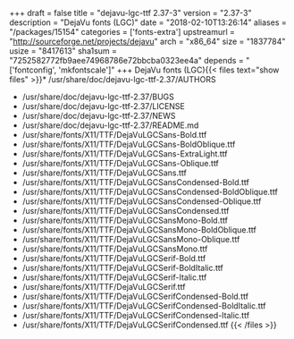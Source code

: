 +++
draft = false
title = "dejavu-lgc-ttf 2.37-3"
version = "2.37-3"
description = "DejaVu fonts (LGC)"
date = "2018-02-10T13:26:14"
aliases = "/packages/15154"
categories = ['fonts-extra']
upstreamurl = "http://sourceforge.net/projects/dejavu"
arch = "x86_64"
size = "1837784"
usize = "8417613"
sha1sum = "7252582772fb9aee74968786e72bbcba0323ee4a"
depends = "['fontconfig', 'mkfontscale']"
+++
DejaVu fonts (LGC){{< files text="show files" >}}* /usr/share/doc/dejavu-lgc-ttf-2.37/AUTHORS
* /usr/share/doc/dejavu-lgc-ttf-2.37/BUGS
* /usr/share/doc/dejavu-lgc-ttf-2.37/LICENSE
* /usr/share/doc/dejavu-lgc-ttf-2.37/NEWS
* /usr/share/doc/dejavu-lgc-ttf-2.37/README.md
* /usr/share/fonts/X11/TTF/DejaVuLGCSans-Bold.ttf
* /usr/share/fonts/X11/TTF/DejaVuLGCSans-BoldOblique.ttf
* /usr/share/fonts/X11/TTF/DejaVuLGCSans-ExtraLight.ttf
* /usr/share/fonts/X11/TTF/DejaVuLGCSans-Oblique.ttf
* /usr/share/fonts/X11/TTF/DejaVuLGCSans.ttf
* /usr/share/fonts/X11/TTF/DejaVuLGCSansCondensed-Bold.ttf
* /usr/share/fonts/X11/TTF/DejaVuLGCSansCondensed-BoldOblique.ttf
* /usr/share/fonts/X11/TTF/DejaVuLGCSansCondensed-Oblique.ttf
* /usr/share/fonts/X11/TTF/DejaVuLGCSansCondensed.ttf
* /usr/share/fonts/X11/TTF/DejaVuLGCSansMono-Bold.ttf
* /usr/share/fonts/X11/TTF/DejaVuLGCSansMono-BoldOblique.ttf
* /usr/share/fonts/X11/TTF/DejaVuLGCSansMono-Oblique.ttf
* /usr/share/fonts/X11/TTF/DejaVuLGCSansMono.ttf
* /usr/share/fonts/X11/TTF/DejaVuLGCSerif-Bold.ttf
* /usr/share/fonts/X11/TTF/DejaVuLGCSerif-BoldItalic.ttf
* /usr/share/fonts/X11/TTF/DejaVuLGCSerif-Italic.ttf
* /usr/share/fonts/X11/TTF/DejaVuLGCSerif.ttf
* /usr/share/fonts/X11/TTF/DejaVuLGCSerifCondensed-Bold.ttf
* /usr/share/fonts/X11/TTF/DejaVuLGCSerifCondensed-BoldItalic.ttf
* /usr/share/fonts/X11/TTF/DejaVuLGCSerifCondensed-Italic.ttf
* /usr/share/fonts/X11/TTF/DejaVuLGCSerifCondensed.ttf
{{< /files >}}